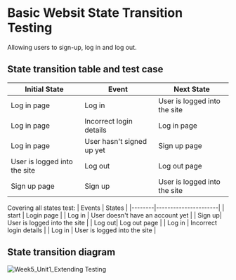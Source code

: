 # Basic Websit State Transition Testing
Allowing users to sign-up, log in and log out.

## State transition table and test case

| Initial State   | Event          | Next State                    |
|-----------------|----------------|-------------------------------|
| Log in page     | Log in         | User is logged into the site |
| Log in page     | Incorrect login details   | Log in page       |
| Log in page     | User hasn't signed up yet | Sign up page    |
| User is logged into the site | Log out | Log out page                  |
| Sign up page    | Sign up        | User is logged into the site |

Covering all states test:
| Events | States               |
|--------|----------------------|
| start  | Login page           |
| Log in | User doesn't have an account yet |
| Sign up| User is logged into the site |
| Log out| Log out page         |
| Log in | Incorrect login details  |
| Log in | User is logged into the site |


## State transition diagram



![Week5_Unit1_Extending Testing](https://github.com/yulingyou/QE_Week5_Extending-Testing_Unit1_Challenge/assets/100756965/cc2d931f-898f-4582-9168-be1605e5476d)